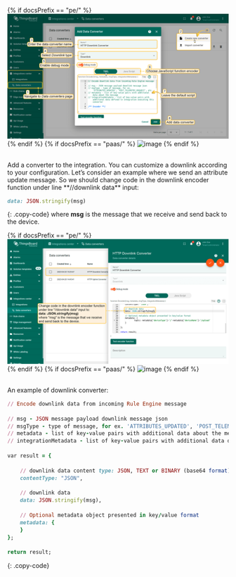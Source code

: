 {% if docsPrefix == "pe/" %}
![image](/images/user-guide/integrations/http/http-create-downlink-tbel-1-pe.png)
{% endif %}
{% if docsPrefix == "paas/" %}
![image](/images/user-guide/integrations/http/downlink-tbel-1-pe.png)
{% endif %}

<br/>
Add a converter to the integration. You can customize a downlink according to your configuration.
Let’s consider an example where we send an attribute update message. So we should change code in the downlink encoder function under line **//downlink data** input:

```ruby
data: JSON.stringify(msg)
```
{: .copy-code}
where **msg** is the message that we receive and send back to the device.

{% if docsPrefix == "pe/" %}
![image](/images/user-guide/integrations/http/http-create-downlink-tbel-2-pe.png)
{% endif %}
{% if docsPrefix == "paas/" %}
![image](/images/user-guide/integrations/http/downlink-tbel-2-pe.png)
{% endif %}

<br/>
An example of downlink converter:

```ruby
// Encode downlink data from incoming Rule Engine message

// msg - JSON message payload downlink message json
// msgType - type of message, for ex. 'ATTRIBUTES_UPDATED', 'POST_TELEMETRY_REQUEST', etc.
// metadata - list of key-value pairs with additional data about the message
// integrationMetadata - list of key-value pairs with additional data defined in Integration executing this converter

var result = {

    // downlink data content type: JSON, TEXT or BINARY (base64 format)
    contentType: "JSON",

    // downlink data
    data: JSON.stringify(msg),

    // Optional metadata object presented in key/value format
    metadata: {
    }
};

return result;
```
{: .copy-code}